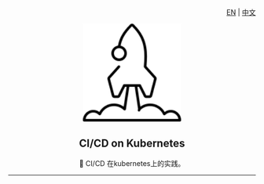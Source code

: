 <div align="right">

[EN](./README.md) | [中文](./docs/README_ZH.md)

</div>

<div align="center">
    <img src="./asserts/images/rocket.svg" width="200" height="200">

## CI/CD on Kubernetes

:rocket: CI/CD 在kubernetes上的实践。
</div>

---
